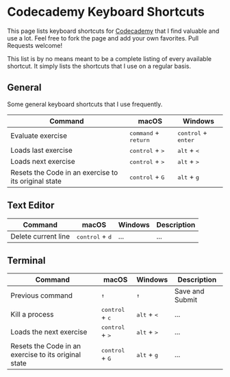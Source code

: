 # Codecademy Keyboard Shortcuts

This page lists keyboard shortcuts for [Codecademy](https://www.codecademy.com) that I find valuable and use a lot. Feel free to fork the page and add your own favorites. Pull Requests welcome!

This list is by no means meant to be a complete listing of every available shortcut. It simply lists the shortcuts that I use on a regular basis.

## General

Some general keyboard shortcuts that I use frequently.

| Command | macOS | Windows | 
| ------- | -------- | ------- |
| Evaluate exercise | <kbd>command</kbd> + <kbd>return</kbd> | <kbd>control</kbd> + <kbd>enter</kbd> |
| Loads last exercise | <kbd>control</kbd> + <kbd>></kbd> | <kbd>alt</kbd> + <kbd><</kbd> |
| Loads next exercise | <kbd>control</kbd> + <kbd>></kbd> | <kbd>alt</kbd> + <kbd>></kbd> |
| Resets the Code in an exercise to its original state | <kbd>control</kbd> + <kbd>G</kbd> | <kbd>alt</kbd> + <kbd>g</kbd> |

## Text Editor

| Command | macOS | Windows | Description |
| ------- | -------- | ------- | ----------- |
| Delete current line | <kbd>control</kbd> + <kbd>d</kbd> | ... | ... |


## Terminal

| Command | macOS | Windows | Description |
| ------- | -------- | ------- | ----------- |
| Previous command | <kbd>↑</kbd> | <kbd>↑</kbd> | Save and Submit |
| Kill a process | <kbd>control</kbd> + <kbd>c</kbd> | <kbd>alt</kbd> + <kbd><</kbd> | ... |
| Loads the next exercise | <kbd>control</kbd> + <kbd>></kbd> | <kbd>alt</kbd> + <kbd>></kbd> | ... |
| Resets the Code in an exercise to its original state | <kbd>control</kbd> + <kbd>G</kbd> | <kbd>alt</kbd> + <kbd>g</kbd> | ... |
